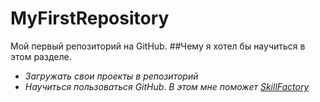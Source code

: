 # MyFirstRepository
Мой первый репозиторий на GitHub.
##Чему я хотел бы научиться в этом разделе.
* *Загружать свои проекты в репозиторий*
* *Научиться пользоваться GitHub*.
*В этом мне поможет [SkillFactory](https://lms.skillfactory.ru/courses/course-v1:SkillFactory+CDEV+2021/courseware/eb043ffc373b4d3aab2abf2816f9695a/08bc860288a24248ad5aec35f1e9662e/1?activate_block_id=block-v1%3ASkillFactory%2BCDEV%2B2021%2Btype%40vertical%2Bblock%40c876a1fda7754de393014aef54f8c8ac)*
